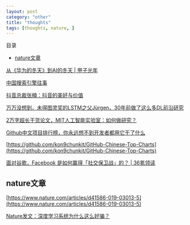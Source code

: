 ```yaml
---
layout: post
category: "other"
title: "thoughts"
tags: [thoughts, nature, ]
---
```


目录

<!-- TOC -->

- [nature文章](#nature%e6%96%87%e7%ab%a0)

<!-- /TOC -->


[从《华为的冬天》到AI的冬天 \| 甲子光年](https://mp.weixin.qq.com/s?__biz=MzU5OTI0NTc3Mg==&mid=2247487438&idx=1&sn=86671a6ce9a6658e8885e13bcc44e37c&chksm=feb6996dc9c1107ba519e52e6911722ca2c2fb0c5c7644cb5cb16ab72106047e729b88363e98&mpshare=1&scene=1&srcid=&sharer_sharetime=1565158831453&sharer_shareid=8e95986c8c4779e3cdf4e60b3c7aa752&pass_ticket=Kz97uXi0CH4ceADUC3ocCNkjZjy%2B0DTtVYOM7n%2FmWttTt5YKTC2DQT9lqCel7dDR#rd)

[中国搜索引擎往事](https://mp.weixin.qq.com/s/4wR-wWGIgaQTj4LCBg-EbA)

[抖音总裁张楠：抖音的美好与价值](https://mp.weixin.qq.com/s/t0B08Fu2cGygEh9Hn8SwXg)

[万万没想到，未得图灵奖的LSTM之父Jürgen，30年前做了这么多DL前沿研究](https://mp.weixin.qq.com/s/hDF-ObBFpR50KogIgPCtRg)

[2万字超长干货论文，MIT人工智能实验室：如何做研究？](https://mp.weixin.qq.com/s/4AL8v3shAjfwoLIGl33lVg)

[Github中文项目排行榜，你永远想不到开发者都用它干了什么](https://mp.weixin.qq.com/s/ExIUslFyu9xDn1UH77sTrQ)

[https://github.com/kon9chunkit/GitHub-Chinese-Top-Charts](https://github.com/kon9chunkit/GitHub-Chinese-Top-Charts)

[面对谷歌，Facebook 是如何赢得「社交保卫战」的？ \| 36氪领读](https://mp.weixin.qq.com/s/3ioUTLGpyylDny2u_o6g3w)

## nature文章

[https://www.nature.com/articles/d41586-019-03013-5](https://www.nature.com/articles/d41586-019-03013-5)

[Nature发文：深度学习系统为什么这么好骗？](https://mp.weixin.qq.com/s/7emoVh1yjiEqFtCezBgSmg)
